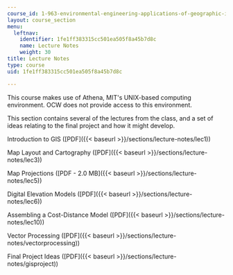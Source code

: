 ```yaml
---
course_id: 1-963-environmental-engineering-applications-of-geographic-information-systems-fall-2004
layout: course_section
menu:
  leftnav:
    identifier: 1fe1ff383315cc501ea505f8a45b7d8c
    name: Lecture Notes
    weight: 30
title: Lecture Notes
type: course
uid: 1fe1ff383315cc501ea505f8a45b7d8c

---
```


This course makes use of Athena, MIT's UNIX-based computing environment. OCW does not provide access to this environment.

This section contains several of the lectures from the class, and a set of ideas relating to the final project and how it might develop.

Introduction to GIS ([PDF]({{< baseurl >}}/sections/lecture-notes/lec1))

Map Layout and Cartography ([PDF]({{< baseurl >}}/sections/lecture-notes/lec3))

Map Projections ([PDF - 2.0 MB]({{< baseurl >}}/sections/lecture-notes/lec5))

Digital Elevation Models ([PDF]({{< baseurl >}}/sections/lecture-notes/lec6))

Assembling a Cost-Distance Model ([PDF]({{< baseurl >}}/sections/lecture-notes/lec10))

Vector Processing ([PDF]({{< baseurl >}}/sections/lecture-notes/vectorprocessing))

Final Project Ideas ([PDF]({{< baseurl >}}/sections/lecture-notes/gisproject))